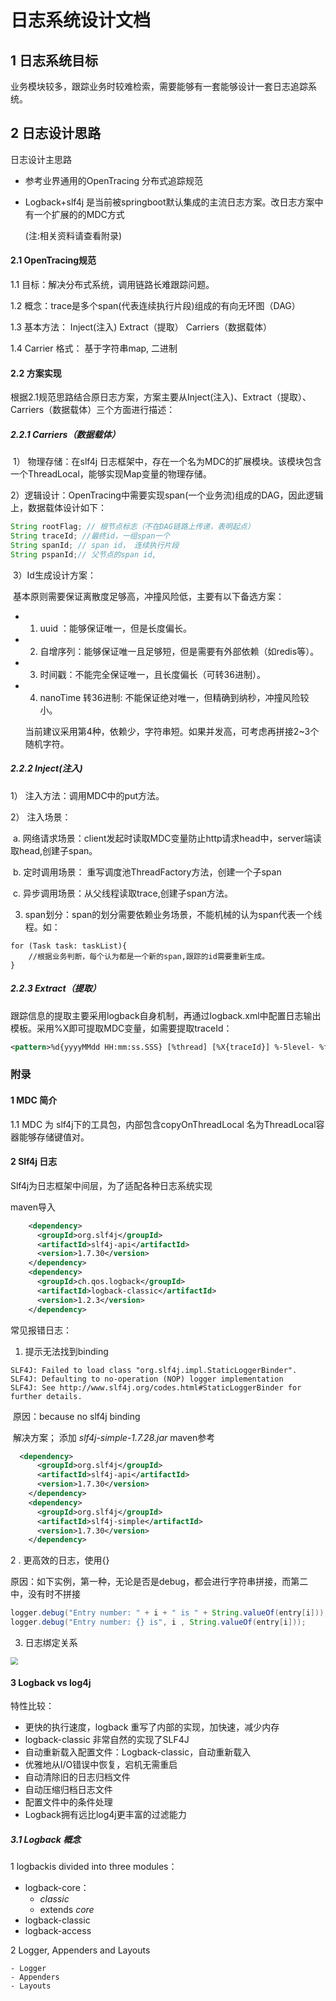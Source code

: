 # 日志系统设计文档

## 1 日志系统目标

​	业务模块较多，跟踪业务时较难检索，需要能够有一套能够设计一套日志追踪系统。



## 2 日志设计思路

日志设计主思路

 - 参考业界通用的OpenTracing 分布式追踪规范

 - Logback+slf4j 是当前被springboot默认集成的主流日志方案。改日志方案中有一个扩展的的MDC方式

   (注:相关资料请查看附录)
   
   

####  2.1  OpenTracing规范

1.1 目标：解决分布式系统，调用链路长难跟踪问题。

1.2 概念：trace是多个span(代表连续执行片段)组成的有向无环图（DAG）

1.3 基本方法： Inject(注入)  Extract（提取） Carriers（数据载体）

1.4 Carrier 格式： 基于字符串map,  二进制



#### 2.2 方案实现

​	根据2.1规范思路结合原日志方案，方案主要从Inject(注入)、Extract（提取）、Carriers（数据载体）三个方面进行描述：



##### 2.2.1 Carriers（数据载体）

​	1） 物理存储：在slf4j 日志框架中，存在一个名为MDC的扩展模块。该模块包含一个ThreadLocal，能够实现Map变量的物理存储。

​	2）逻辑设计：OpenTracing中需要实现span(一个业务流)组成的DAG，因此逻辑上，数据载体设计如下：

```java
String rootFlag; // 根节点标志（不在DAG链路上传递，表明起点）
String traceId; //最终id，一组span一个
String spanId; // span id， 连续执行片段
String pspanId;// 父节点的span id, 
```

​	3）Id生成设计方案：

​		 基本原则需要保证离散度足够高，冲撞风险低，主要有以下备选方案：

  - 1. uuid ：能够保证唯一，但是长度偏长。

  - 2. 自增序列：能够保证唯一且足够短，但是需要有外部依赖（如redis等）。

  - 3. 时间戳：不能完全保证唯一，且长度偏长（可转36进制）。

  - 4. nanoTime 转36进制: 不能保证绝对唯一，但精确到纳秒，冲撞风险较小。

    当前建议采用第4种，依赖少，字符串短。如果并发高，可考虑再拼接2~3个随机字符。

##### 2.2.2 Inject(注入) 

1） 注入方法：调用MDC中的put方法。

2） 注入场景：

​	a. 网络请求场景：client发起时读取MDC变量防止http请求head中，server端读取head,创建子span。

​	b. 定时调用场景： 重写调度池ThreadFactory方法，创建一个子span

​	c. 异步调用场景：从父线程读取trace,创建子span方法。

3) span划分：span的划分需要依赖业务场景，不能机械的认为span代表一个线程。如：

```
for (Task task: taskList){
	//根据业务判断，每个认为都是一个新的span,跟踪的id需要重新生成。
}
```



##### 2.2.3 Extract（提取）

​	跟踪信息的提取主要采用logback自身机制，再通过logback.xml中配置日志输出模板。采用%X即可提取MDC变量，如需要提取traceId：

```xml
<pattern>%d{yyyyMMdd HH:mm:ss.SSS} [%thread] [%X{traceId}] %-5level- %file:%line- %msg%n</pattern>
```




### 附录

#### 1 MDC 简介

1.1 MDC 为 slf4j下的工具包，内部包含copyOnThreadLocal 名为ThreadLocal容器能够存储键值对。



#### 2 Slf4j 日志

Slf4j为日志框架中间层，为了适配各种日志系统实现

maven导入

```xml
    <dependency>
      <groupId>org.slf4j</groupId>
      <artifactId>slf4j-api</artifactId>
      <version>1.7.30</version>
    </dependency>
    <dependency>
      <groupId>ch.qos.logback</groupId>
      <artifactId>logback-classic</artifactId>
      <version>1.2.3</version>
    </dependency>
```
常见报错日志：

1. 提示无法找到binding

```
SLF4J: Failed to load class "org.slf4j.impl.StaticLoggerBinder".
SLF4J: Defaulting to no-operation (NOP) logger implementation
SLF4J: See http://www.slf4j.org/codes.html#StaticLoggerBinder for further details.
```

​	原因：because no slf4j binding

​	解决方案；   添加   *slf4j-simple-1.7.28.jar*  maven参考

```xml
  <dependency>
      <groupId>org.slf4j</groupId>
      <artifactId>slf4j-api</artifactId>
      <version>1.7.30</version>
    </dependency>
    <dependency>
      <groupId>org.slf4j</groupId>
      <artifactId>slf4j-simple</artifactId>
      <version>1.7.30</version>
    </dependency>
```

2 . 更高效的日志，使用{}

​	原因：如下实例，第一种，无论是否是debug，都会进行字符串拼接，而第二中，没有时不拼接

```java
logger.debug("Entry number: " + i + " is " + String.valueOf(entry[i]));
logger.debug("Entry number: {} is", i , String.valueOf(entry[i]));
```

3. 日志绑定关系

<img src="http://www.slf4j.org/images/concrete-bindings.png" style="zoom:75%;" />



#### 3 Logback vs log4j

特性比较：

- 更快的执行速度，logback 重写了内部的实现，加快速，减少内存
- logback-classic 非常自然的实现了SLF4J
- 自动重新载入配置文件：Logback-classic，自动重新载入
- 优雅地从I/O错误中恢复，宕机无需重启
- 自动清除旧的日志归档文件
- 自动压缩归档日志文件
- 配置文件中的条件处理
- Logback拥有远比log4j更丰富的过滤能力

##### 3.1 Logback 概念

1 logbackis divided into three modules：

- logback-core：
  - *classic* 
  - extends *core*
- logback-classic 
- logback-access

2 Logger, Appenders and Layouts

	- Logger
	- Appenders 
	- Layouts